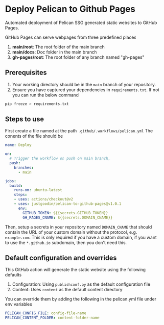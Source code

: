 # Deploy Pelican to Github Pages

Automated deployment of Pelican SSG generated static websites to GitHub Pages. 

GitHub Pages can serve webpages from three predefined places
1. **main/root**: The root folder of the main branch
2. **main/docs**: Doc folder in the main branch
2. **gh-pages/root**: The root folder of any branch named "gh-pages"

## Prerequisites
1. Your working directory should be in the `main` branch of your repository. 
2. Ensure you have captured your dependencies in `requirements.txt`. If not you can run the below command
```bash
pip freeze > requirements.txt
```

## Steps to use
First create a file named at the path `.github/.workflows/pelican.yml`
The conents of the file should be 
```yaml
name: Deploy

on:
  # Trigger the workflow on push on main branch,
  push:
    branches:
      - main

jobs:
  build:
    runs-on: ubuntu-latest
    steps:
    - uses: actions/checkout@v2
    - uses: justgoodin/pelican-to-github-pages@v1.0.1
      env:
        GITHUB_TOKEN: ${{secrets.GITHUB_TOKEN}}
        GH_PAGES_CNAME: ${{secrets.DOMAIN_CNAME}}
```

Then, setup a secrets in your repository named `DOMAIN_CNAME` that should contain the URL of your custom domain without the protocol, e.g. `example.com`. This is only required if you have a custom domain, if you want to use the `*.github.io` subdomain, then you don't need this. 

## Default configuration and overrides
This GitHub action will generate the static website using the following defaults
1. Configuration: Using `publishconf.py` as the default configuration file
2. Content: Uses `content` as the default content directory

You can override them by adding the following in the pelican.yml file under env variables
```yaml
PELICAN_CONFIG_FILE: config-file-name
PELICAN_CONTENT_FOLDER: content-folder-name

